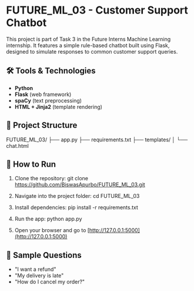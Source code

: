 # FUTURE_ML_03 - Customer Support Chatbot

This project is part of Task 3 in the Future Interns Machine Learning internship. It features a simple rule-based chatbot built using Flask, designed to simulate responses to common customer support queries.

## 🛠 Tools & Technologies
- **Python**
- **Flask** (web framework)
- **spaCy** (text preprocessing)
- **HTML + Jinja2** (template rendering)

## 📁 Project Structure
FUTURE_ML_03/
├── app.py
├── requirements.txt
├── templates/
│ └── chat.html

## 🚀 How to Run
1. Clone the repository:
git clone https://github.com/BiswasApurbo/FUTURE_ML_03.git

2. Navigate into the project folder:
cd FUTURE_ML_03

3. Install dependencies:
pip install -r requirements.txt

4. Run the app:
python app.py

5. Open your browser and go to [http://127.0.0.1:5000](http://127.0.0.1:5000)

## 💬 Sample Questions
- "I want a refund"
- "My delivery is late"
- "How do I cancel my order?"
